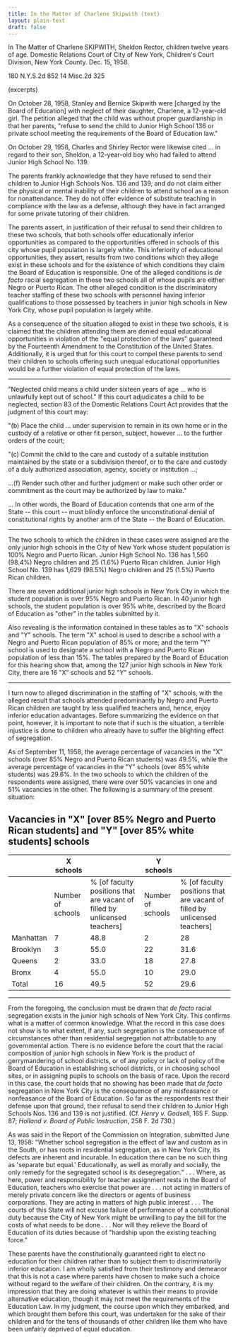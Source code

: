 ```yaml
---
title: In the Matter of Charlene Skipwith (text)
layout: plain-text
draft: false
---
```


In The Matter of Charlene SKIPWITH, Sheldon Rector, children twelve years of age.
Domestic Relations Court of City of New York, Children's
Court Division, New York County.
Dec. 15, 1958.

180 N.Y.S.2d 852
14 Misc.2d 325

(excerpts)

On October 28, 1958, Stanley and Bernice Skipwith were \[charged by the Board of Education\] with neglect of their daughter, Charlene, a 12-year-old girl. The petition alleged that the child was without proper guardianship in that her parents, "refuse to send the child to Junior High School 136 or private school meeting the requirements of the Board of Education law."

On October 29, 1958, Charles and Shirley Rector were likewise cited ... in regard to their son, Sheldon, a 12-year-old boy who had failed to attend Junior High School No. 139.

The parents frankly acknowledge that they have refused to send their children to Junior High Schools Nos. 136 and 139, and do not claim either the physical or mental inability of their children to attend school as a reason for nonattendance. They do not offer evidence of substitute teaching in compliance with the law as a defense, although they have in fact arranged for some private tutoring of their children.

The parents assert, in justification of their refusal to send their children to these two schools, that both schools offer educationally inferior opportunities as compared to the opportunities offered in schools of this city whose pupil population is largely white. This inferiority of educational opportunities, they assert, results from two conditions which they allege exist in these schools and for the existence of which conditions they claim the Board of Education is responsible. One of the alleged conditions is *de facto* racial segregation in these two schools all of whose pupils are either Negro or Puerto Rican. The other alleged condition is the discriminatory teacher staffing of these two schools with personnel having inferior qualifications to those possessed by teachers in junior high schools in New York City, whose pupil population is largely white.

As a consequence of the situation alleged to exist in these two schools, it is claimed that the children attending them are denied equal educational opportunities in violation of the "equal protection of the laws" guaranteed by the Fourteenth Amendment to the Constitution of the United States. Additionally, it is urged that for this court to compel these parents to send their children to schools offering such unequal educational opportunities would be a further violation of equal protection of the laws.

***

"Neglected child means a child under sixteen years of age ... who is unlawfully kept out of school." If this court adjudicates a child to be neglected, section 83 of the Domestic Relations Court Act provides that the judgment of this court may:

"(b) Place the child ... under supervision to remain in its own home or in the custody of a relative or other fit person, subject, however ... to the further orders of the court;

"(c) Commit the child to the care and custody of a suitable institution maintained by the state or a subdivision thereof, or to the care and custody of a duly authorized association, agency, society or institution ...;

...(f) Render such other and further judgment or make such other order or commitment as the court may be authorized by law to make."

... In other words, the Board of Education contends that one arm of the State -- this court -- must blindly enforce the unconstitutional denial of constitutional rights by another arm of the State -- the Board of Education.

***

The two schools to which the children in these cases were assigned are the only junior high schools in the City of New York whose student population is 100% Negro and Puerto Rican. Junior High School No. 136 has 1,560 (98.4%) Negro children and 25 (1.6%) Puerto Rican children. Junior High School No. 139 has 1,629 (98.5%) Negro children and 25 (1.5%) Puerto Rican children.

There are seven additional junior high schools in New York City in which the student population is over 95% Negro and Puerto Rican. In 40 junior high schools, the student population is over 95% white, described by the Board of Education as "other" in the tables submitted by it.

Also revealing is the information contained in these tables as to "X" schools and "Y" schools. The term "X" school is used to describe a school with a Negro and Puerto Rican population of 85% or more; and the term "Y" school is used to designate a school with a Negro and Puerto Rican population of less than 15%. The tables prepared by the Board of Education for this hearing show that, among the 127 junior high schools in New York City, there are 16 "X" schools and 52 "Y" schools.

***

I turn now to alleged discrimination in the staffing of "X" schools, with the alleged result that schools attended predominantly by Negro and Puerto Rican children are taught by less qualified teachers and, hence, enjoy inferior education advantages. Before summarizing the evidence on that point, however, it is important to note that if such is the situation, a terrible injustice is done to children who already have to suffer the blighting effect of segregation.

As of September 11, 1958, the average percentage of vacancies in the "X" schools (over 85% Negro and Puerto Rican students) was 49.5%, while the average percentage of vacancies in the "Y" schools (over 85% white students) was 29.6%. In the two schools to which the children of the respondents were assigned, there were over 50% vacancies in one and 51% vacancies in the other. The following is a summary of the present situation:

## Vacancies in "X" [over 85% Negro and Puerto Rican students] and "Y" \[over 85% white students\] schools

|   |  X schools| | Y schools | |
|---|---|---|---|---
| | Number of schools | % \[of faculty positions that are vacant of filled by unlicensed teachers\]| Number of schools | % \[of faculty positions that are vacant of filled by unlicensed teachers\]|
|Manhattan  |7  |48.8   |2  |28|
|Brooklyn   |3  |55.0   |22 |31.6|
|Queens |2  |33.0   |18 |27.8|
|Bronx  |4  |55.0   |10 |29.0|
|Total  |16 |49.5   |52 |29.6|

***

From the foregoing, the conclusion must be drawn that *de facto* racial segregation exists in the junior high schools of New York City. This confirms what is a matter of common knowledge. What the record in this case does not show is to what extent, if any, such segregation is the consequence of circumstances other than residential segregation not attributable to any governmental action. There is no evidence before the court that the racial composition of junior high schools in New York is the product of gerrymandering of school districts, or of any policy or lack of policy of the Board of Education in establishing school districts, or in choosing school sites, or in assigning pupils to schools on the basis of race. Upon the record in this case, the court holds that no showing has been made that *de facto* segregation in New York City is the consequence of any misfeasance or nonfeasance of the Board of Education. So far as the respondents rest their defense upon that ground, their refusal to send their children to Junior High Schools Nos. 136 and 139 is not justified. (Cf. *Henry v. Godsell*, 165 F. Supp. 87; *Holland v. Board of Public Instruction*, 258 F. 2d 730.)

As was said in the Report of the Commission on Integration, submitted June 13, 1958: "Whether school segregation is the effect of law and custom as in the South, or has roots in residential segregation, as in New York City, its defects are inherent and incurable. In education there can be no such thing as 'separate but equal.' Educationally, as well as morally and socially, the only remedy for the segregated school is its desegregation." . . . Where, as here, power and responsibility for teacher assignment rests in the Board of Education, teachers who exercise that power are . . . not acting in matters of merely private concern like the directors or agents of business corporations. They are acting in matters of high public interest . . . The courts of this State will not excuse failure of performance of a constitutional duty because the City of New York might be unwilling to pay the bill for the costs of what needs to be done . . . Nor will they relieve the Board of Education of its duties because of "hardship upon the existing teaching force."

These parents have the constitutionally guaranteed right to elect no education for their children rather than to subject them to discriminatorily inferior education. I am wholly satisfied from their testimony and demeanor that this is not a case where parents have chosen to make such a choice without regard to the welfare of their children. On the contrary, it is my impression that they are doing whatever is within their means to provide alternative education, though it may not meet the requirements of the Education Law. In my judgment, the course upon which they embarked, and which brought them before this court, was undertaken for the sake of their children and for the tens of thousands of other children like them who have been unfairly deprived of equal education.
